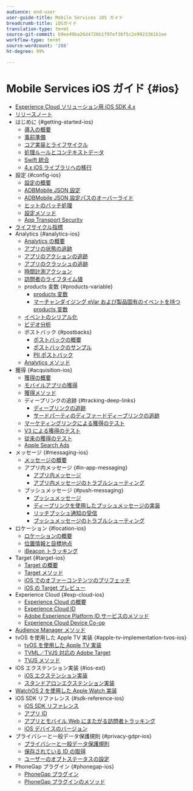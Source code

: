 ```yaml
---
audience: end-user
user-guide-title: Mobile Services iOS ガイド
breadcrumb-title: iOSガイド
translation-type: tm+mt
source-git-commit: b9ee49ba26d4726b1f97ef36f5c2e9923361b1ee
workflow-type: tm+mt
source-wordcount: '288'
ht-degree: 99%

---
```



# Mobile Services iOS ガイド {#ios}

+ [Experience Cloud ソリューション用 iOS SDK 4.x](overview.md)
+ [リリースノート](rel-notes.md)
+ はじめに {#getting-started-ios}
   + [導入の概要](getting-started/getting-started.md)
   + [事前準備](getting-started/requirements.md)
   + [コア実装とライフサイクル](getting-started/dev-qs.md)
   + [処理ルールとコンテキストデータ](getting-started/proc-rules.md)
   + [Swift 統合 ](getting-started/swift-integration.md)
   + [4.x iOS ライブラリへの移行](getting-started/migration-v3.md)
+ 設定 {#config-ios}
   + [設定の概要](configuration/configuration.md)
   + [ADBMobile JSON 設定](configuration/json-config/json-config.md)
   + [ADBMobile JSON 設定パスのオーバーライド](configuration/json-config/json-config-remote.md)
   + [ヒットのバッチ処理](configuration/hit-batching.md)
   + [設定メソッド](configuration/sdk-methods.md)
   + [App Transport Security](configuration/app-transport-security.md)
+ [ライフサイクル指標](metrics.md)
+ Analytics {#analytics-ios}
   + [Analytics の概要](analytics-main/analytics-main.md)
   + [アプリの状態の追跡](analytics-main/states.md)
   + [アプリのアクションの追跡](analytics-main/actions.md)
   + [アプリのクラッシュの追跡](analytics-main/crashes.md)
   + [時間計測アクション](analytics-main/timed-actions.md)
   + [訪問者のライフタイム値](analytics-main/lifetime-value.md)
   + products 変数 {#products-variable}
      + [products 変数](analytics-main/products/products.md)
      + [マーチャンダイジング eVar および製品固有のイベントを持つ products 変数 ](analytics-main/products/products-variable-evars-events.md)
   + [イベントのシリアル化](analytics-main/event-serialization.md)
   + [ビデオ分析](analytics-main/video-qs.md)
   + ポストバック {#postbacks}
      + [ポストバックの概要](analytics-main/postback/postback.md)
      + [ポストバックのサンプル ](analytics-main/postback/postback-example.md)
      + [PII ポストバック](analytics-main/postback/c-pii-postbacks.md)
   + [Analytics メソッド](analytics-main/analytics-methods.md)
+ 獲得 {#acquisition-ios}
   + [獲得の概要](acquisition-main/acquisition-main.md)
   + [モバイルアプリの獲得](acquisition-main/acquisition.md)
   + [獲得メソッド](acquisition-main/c-acquisition-methods.md)
   + ディープリンクの追跡 {#tracking-deep-links}
      + [ディープリンクの追跡](acquisition-main/tracking-deep-links/tracking-deep-links.md)
      + [サードパーティのディファードディープリンクの追跡](acquisition-main/tracking-deep-links/c-tracking-3rd-party-deep-deferred-links.md)
   + [マーケティングリンクによる獲得のテスト](acquisition-main/t-testing-marketing-link-acquisition.md)
   + [V3 による獲得のテスト](acquisition-main/t-testing-version-3-acquisition.md)
   + [従来の獲得のテスト](acquisition-main/t-testing-acquisition.md)
   + [Apple Search Ads](acquisition-main/c-apple-search-ads.md)
+ メッセージ {#messaging-ios}
   + [メッセージの概要](messaging-main/messaging-main.md)
   + アプリ内メッセージ {#in-app-messaging}
      + [アプリ内メッセージ](messaging-main/messaging/messaging.md)
      + [アプリ内メッセージのトラブルシューティング](messaging-main/messaging/in-apps-ts.md)
   + プッシュメッセージ {#push-messaging}
      + [プッシュメッセージ](messaging-main/push-messaging/push-messaging.md)
      + [ディープリンクを使用したプッシュメッセージの実装](messaging-main/push-messaging/t-mob-imp-push-deeplinking-ios-4x.md)
      + [リッチプッシュ通知の受信](messaging-main/push-messaging/c-set-up-rich-push-notif-ios.md)
      + [プッシュメッセージのトラブルシューティング](messaging-main/push-messaging/c-troubleshooting-push-messaging.md)
+ ロケーション {#location-ios}
   + [ロケーションの概要](location/location.md)
   + [位置情報と目標地点](location/geo-poi.md)
   + [iBeacon トラッキング](location/ibeacon.md)
+ Target {#target-ios}
   + [Target の概要](target-main/target-main.md)
   + [Target メソッド](target-main/c-target-methods.md)
   + [iOS でのオファーコンテンツのプリフェッチ](target-main/c-mob-target-prefetch-ios.md)
   + [iOS の Target プレビュー](target-main/c-mob-target-preview-ios.md)
+ Experience Cloud {#exp-cloud-ios}
   + [Experience Cloud の概要](marketing-cloud/marketing-cloud.md)
   + [Experience Cloud ID](marketing-cloud/mcvid.md)
   + [Adobe Experience Platform ID サービスのメソッド](marketing-cloud/mc-methods.md)
   + [Experience Cloud Device Co-op](marketing-cloud/t-mob-mc-device-coop-ios-.md)
+ [Audience Manager メソッド](amm/aam-methods.md)
+ tvOS を使用した Apple TV 実装 {#apple-tv-implementation-tvos-ios}
   + [tvOS を使用した Apple TV 実装](apple-tv-implementation-tvos/apple-tv-implementation-tvos.md)
   + [TVML／TVJS 対応の Adobe Target](apple-tv-implementation-tvos/target-for-tvml-tvjs.md)
   + [TVJS メソッド](apple-tv-implementation-tvos/tvjs-methods.md)
+ iOS エクステンション実装 {#ios-ext}
   + [iOS エクステンション実装](ios-ext/ios-ext.md)
   + [スタンドアロンエクステンション実装](ios-ext/c-stand-alone-extension-implementation.md)
+ [WatchOS 2 を使用した Apple Watch 実装](apple-watch-implementation-watchkit.md)
+ iOS SDK リファレンス {#sdk-reference-ios}
   + [iOS SDK リファレンス ](reference/reference.md)
   + [アプリ ID](reference/app-ids.md)
   + [アプリとモバイル Web にまたがる訪問者トラッキング](reference/hybrid-app.md)
   + [iOS デバイスのバージョン](reference/device-versions.md)
+ プライバシーと一般データ保護規則 {#privacy-gdpr-ios}
   + [プライバシーと一般データ保護規則](c-mob-privacy-gdpr-ios/c-mob-privacy-gdpr-ios.md)
   + [保存されている ID の取得](c-mob-privacy-gdpr-ios/c-mob-gdpr-ret-stored-ids-ios.md)
   + [ユーザーのオプトステータスの設定](c-mob-privacy-gdpr-ios/privacy.md)
+ PhoneGap プラグイン {#phonegap-ios}
   + [PhoneGap プラグイン](phonegap/phonegap.md)
   + [PhoneGap プラグインのメソッド ](phonegap/phonegap-methods.md)
